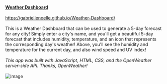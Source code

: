 <b><u>Weather Dashboard</u></b><br/><br/>
https://gabriellenoelle.github.io/Weather-Dashboard/ <br/><br/>
This is a Weather Dashboard that can be used to generate a 5-day forecast for any city! Simply enter a city's name, and you'll get a beautiful 5-day forecast
that includes humidity, temperature, and an icon that represents the corresponding day's weather! Above,
you'll see the humidity and temperature for the current day, and also wind speed and UV index!<br/><br/>
<i>This app was built with JavaScript, HTML, CSS, and the OpenWeather server-side API. Thanks, OpenWeather!</i><br/><br/>
![image](https://user-images.githubusercontent.com/88753098/135785855-0827ae8b-c93b-4d06-9b92-2d2573054c25.png)
